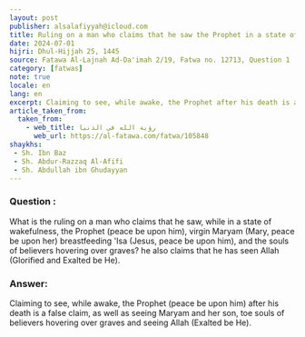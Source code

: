 ```yaml
---
layout: post
publisher: alsalafiyyah@icloud.com
title: Ruling on a man who claims that he saw the Prophet in a state of wakefulness
date: 2024-07-01
hijri: Dhul-Hijjah 25, 1445
source: Fatawa Al-Lajnah Ad-Da'imah 2/19, Fatwa no. 12713, Question 1
category: [fatwas]
note: true
locale: en
lang: en
excerpt: Claiming to see, while awake, the Prophet after his death is a false claim.
article_taken_from: 
  taken_from:
    - web_title: رؤية الله في الدنيا
      web_url: https://al-fatawa.com/fatwa/105848
shaykhs: 
 - Sh. Ibn Baz 
 - Sh. Abdur-Razzaq Al-Afifi
 - Sh. Abdullah ibn Ghudayyan
---
```


### Question :
What is the ruling on a man who claims that he saw, while in a state of wakefulness, the Prophet (peace be upon him), virgin Maryam (Mary, peace be upon her) breastfeeding 'Isa (Jesus, peace be upon him), and the souls of believers hovering over graves? he also claims that he has seen Allah (Glorified and Exalted be He). 

### Answer: 
Claiming to see, while awake, the Prophet (peace be upon him) after his death is a false claim, as well as seeing Maryam and her son, toe souls of believers hovering over graves and seeing Allah (Exalted be He).
